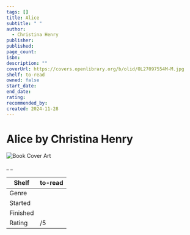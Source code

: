 ```yaml
---
tags: []
title: Alice
subtitle: " "
author:
  - Christina Henry
publisher:
published:
page_count:
isbn:
description: ""
coverUrl: https://covers.openlibrary.org/b/olid/OL27097554M-M.jpg
shelf: to-read
owned: false
start_date:
end_date:
rating:
recommended_by:
created: 2024-11-28
---
```


# Alice by Christina Henry

![Book Cover Art](https://covers.openlibrary.org/b/olid/OL27097554M-M.jpg)

_ _

| Shelf | to-read |
| --- | --- |
| Genre |  |
| Started |  |
| Finished |  |
| Rating | /5 |

